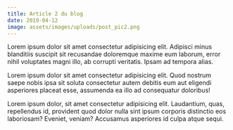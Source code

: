```yaml
---
title: Article 2 du blog
date: 2019-04-12
image: assets/images/uploads/post_pic2.png
---
```


Lorem ipsum dolor sit amet consectetur adipisicing elit. Adipisci minus blanditiis suscipit sit recusandae doloremque maxime eum laborum, error nihil voluptates magni illo, ab corrupti veritatis. Ipsam ad tempora alias.

Lorem ipsum dolor sit amet consectetur adipisicing elit. Quod nostrum saepe nobis ipsa sit soluta consectetur autem debitis eum aut eligendi asperiores placeat esse, assumenda ea illo ad consequatur doloribus!

Lorem ipsum dolor, sit amet consectetur adipisicing elit. Laudantium, quas, repellendus id, provident quod dolor nulla sint ipsum corporis distinctio eos laboriosam? Eveniet, veniam? Accusamus asperiores id culpa atque sequi.
